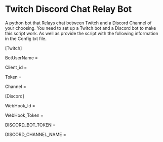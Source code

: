 # Twitch Discord Chat Relay Bot
A python bot that Relays chat between Twitch and a Discord Channel of your choosing.
You need to set up a Twitch bot and a Discord bot to make this script work. As well as provide the script with the following information in the Config.txt file.

[Twitch]

BotUserName = 

Client_id = 

Token =

Channel = 

[Discord]

WebHook_Id = 

WebHook_Token = 

DISCORD_BOT_TOKEN = 

DISCORD_CHANNEL_NAME = 


